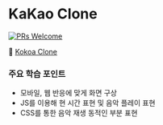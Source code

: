 # KaKao Clone
[![PRs Welcome](https://img.shields.io/badge/PRs-welcome-brightgreen.svg?style=flat-square)](http://makeapullrequest.com)

🚀 <a href="http://example.com/" target="_blank">Kokoa Clone</a>

### 주요 학습 포인트
- 모바일, 웹 반응에 맞게 화면 구상
- JS를 이용해 현 시간 표현 및 음악 플레이 표현
- CSS를 통한 음악 재생 동적인 부분 표현
